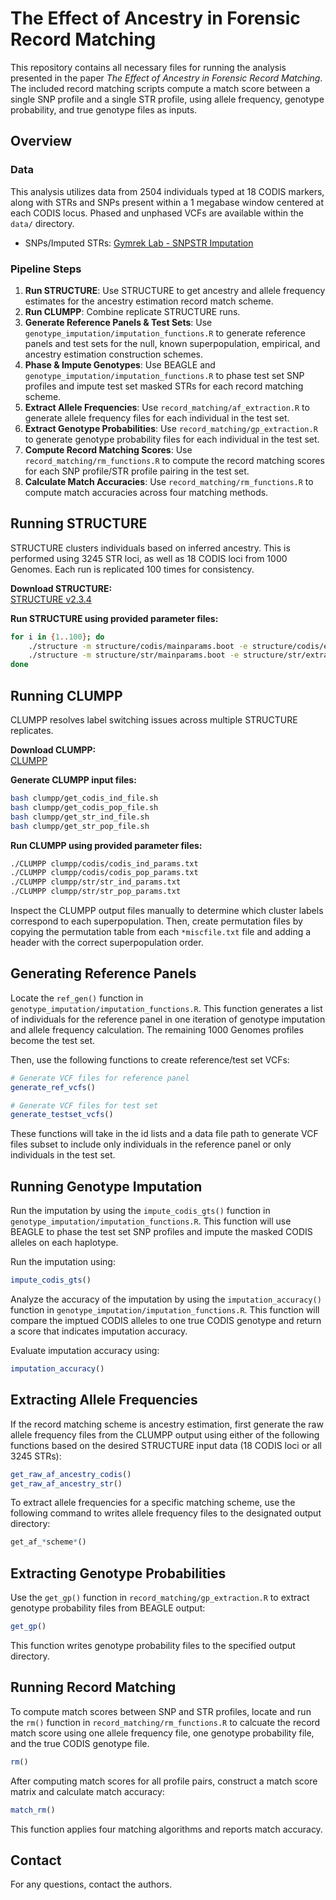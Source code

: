 # The Effect of Ancestry in Forensic Record Matching

This repository contains all necessary files for running the analysis presented in the paper *The Effect of Ancestry in Forensic Record Matching*. The included record matching scripts compute a match score between a single SNP profile and a single STR profile, using allele frequency, genotype probability, and true genotype files as inputs.

## Overview

### Data
This analysis utilizes data from 2504 individuals typed at 18 CODIS markers, along with STRs and SNPs present within a 1 megabase window centered at each CODIS locus. Phased and unphased VCFs are available within the `data/` directory.

- SNPs/Imputed STRs: [Gymrek Lab - SNPSTR Imputation](https://gymreklab.com/2018/03/05/snpstr_imputation.html)

### Pipeline Steps

1. **Run STRUCTURE**: Use STRUCTURE to get ancestry and allele frequency estimates for the ancestry estimation record match scheme.
2. **Run CLUMPP**: Combine replicate STRUCTURE runs.
3. **Generate Reference Panels & Test Sets**: Use `genotype_imputation/imputation_functions.R` to generate reference panels and test sets for the null, known superpopulation, empirical, and ancestry estimation construction schemes.
4. **Phase & Impute Genotypes**: Use BEAGLE and `genotype_imputation/imputation_functions.R` to phase test set SNP profiles and impute test set masked STRs for each record matching scheme.
5. **Extract Allele Frequencies**: Use `record_matching/af_extraction.R` to generate allele frequency files for each individual in the test set.
6. **Extract Genotype Probabilities**: Use `record_matching/gp_extraction.R` to generate genotype probability files for each individual in the test set.
7. **Compute Record Matching Scores**: Use `record_matching/rm_functions.R` to compute the record matching scores for each SNP profile/STR profile pairing in the test set.
8. **Calculate Match Accuracies**: Use `record_matching/rm_functions.R` to compute match accuracies across four matching methods.

## Running STRUCTURE

STRUCTURE clusters individuals based on inferred ancestry. This is performed using 3245 STR loci, as well as 18 CODIS loci from 1000 Genomes. Each run is replicated 100 times for consistency.

**Download STRUCTURE:**  
[STRUCTURE v2.3.4](https://web.stanford.edu/group/pritchardlab/structure_software/release_versions/v2.3.4/html/structure.html)

**Run STRUCTURE using provided parameter files:**
```bash
for i in {1..100}; do
    ./structure -m structure/codis/mainparams.boot -e structure/codis/extraparams30${i}.boot -K 3 -i structure/codis/codis.str -o structure/codis/output/codis_{i}.str
    ./structure -m structure/str/mainparams.boot -e structure/str/extraparams30${i}.boot -K 3 -i structure/str/all_str.str -o structure/str/output/str_{i}.str
done
```

## Running CLUMPP

CLUMPP resolves label switching issues across multiple STRUCTURE replicates.

**Download CLUMPP:**  
[CLUMPP](https://rosenberglab.stanford.edu/clumpp.html)

**Generate CLUMPP input files:**
```bash
bash clumpp/get_codis_ind_file.sh
bash clumpp/get_codis_pop_file.sh
bash clumpp/get_str_ind_file.sh
bash clumpp/get_str_pop_file.sh
```

**Run CLUMPP using provided parameter files:**
```bash
./CLUMPP clumpp/codis/codis_ind_params.txt
./CLUMPP clumpp/codis/codis_pop_params.txt
./CLUMPP clumpp/str/str_ind_params.txt
./CLUMPP clumpp/str/str_pop_params.txt
```

Inspect the CLUMPP output files manually to determine which cluster labels correspond to each superpopulation. Then, create permutation files by copying the permutation table from each `*miscfile.txt` file and adding a header with the correct superpopulation order.

## Generating Reference Panels

Locate the `ref_gen()` function in `genotype_imputation/imputation_functions.R`. This function generates a list of individuals for the reference panel in one iteration of genotype imputation and allele frequency calculation. The remaining 1000 Genomes profiles become the test set.

Then, use the following functions to create reference/test set VCFs:
```r
# Generate VCF files for reference panel
generate_ref_vcfs()

# Generate VCF files for test set
generate_testset_vcfs()
```
These functions will take in the id lists and a data file path to generate VCF files subset to include only individuals in the reference panel or only individuals in the test set.

## Running Genotype Imputation
Run the imputation by using the `impute_codis_gts()` function in `genotype_imputation/imputation_functions.R`. This function will use BEAGLE to phase the test set SNP profiles and impute the masked CODIS alleles on each haplotype.

Run the imputation using:
```r
impute_codis_gts()
```

Analyze the accuracy of the imputation by using the `imputation_accuracy()` function in `genotype_imputation/imputation_functions.R`. This function will compare the imptued CODIS alleles to one true CODIS genotype and return a score that indicates imputation accuracy.

Evaluate imputation accuracy using:
```r
imputation_accuracy()
```

## Extracting Allele Frequencies

If the record matching scheme is ancestry estimation, first generate the raw allele frequency files from the CLUMPP output using either of the following functions based on the desired STRUCTURE input data (18 CODIS loci or all 3245 STRs):
```r
get_raw_af_ancestry_codis()
get_raw_af_ancestry_str()
```
To extract allele frequencies for a specific matching scheme, use the following command to writes allele frequency files to the designated output directory:
```r
get_af_*scheme*()
```

## Extracting Genotype Probabilities

Use the `get_gp()` function in `record_matching/gp_extraction.R` to extract genotype probability files from BEAGLE output:
```r
get_gp()
```
This function writes genotype probability files to the specified output directory.

## Running Record Matching

To compute match scores between SNP and STR profiles, locate and run the `rm()` function in `record_matching/rm_functions.R` to calcuate the record match score using one allele frequency file, one genotype probability file, and the true CODIS genotype file.
```r
rm()
```

After computing match scores for all profile pairs, construct a match score matrix and calculate match accuracy:
```r
match_rm()
```
This function applies four matching algorithms and reports match accuracy.

## Contact
For any questions, contact the authors.


